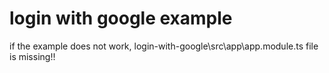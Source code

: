 # login with google example

if the example does not work, login-with-google\src\app\app.module.ts file is missing!!